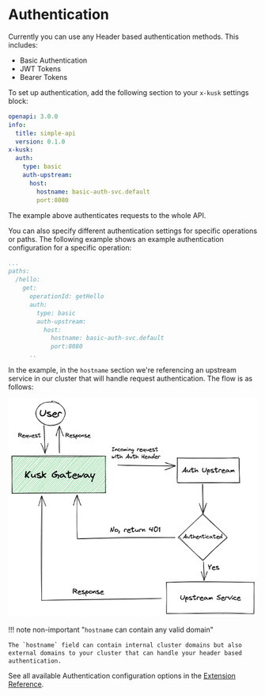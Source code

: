 # Authentication

Currently you can use any Header based authentication methods. This includes:
- Basic Authentication
- JWT Tokens
- Bearer Tokens

To set up authentication, add the following section to your `x-kusk` settings block:

```yaml
openapi: 3.0.0
info:
  title: simple-api
  version: 0.1.0
x-kusk:
  auth:
    type: basic
    auth-upstream:
      host:
        hostname: basic-auth-svc.default
        port:8080
```

The example above authenticates requests to the whole API.

You can also specify different authentication settings for specific operations or paths. The following example shows an example authentication configuration for a specific operation:

```yaml
...
paths:
  /hello:
    get:
      operationId: getHello
      auth:
        type: basic
        auth-upstream:
          host:
            hostname: basic-auth-svc.default
            port:8080
      ..
```

In the example, in the `hostname` section we're referencing an upstream service in our cluster that will handle request authentication. The flow is as follows: 

![kusk-gateway basic-auth diagram](../img/basic-auth.png)

!!! note non-important "`hostname` can contain any valid domain"

    The `hostname` field can contain internal cluster domains but also external domains to your cluster that can handle your header based authentication.

See all available Authentication configuration options in the [Extension Reference](../../reference/extension/#authentication).
